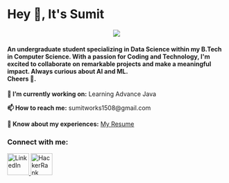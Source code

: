<div class="center">
  <h1>Hey 👋, It's Sumit</h1>
 <p align="center">
  <img src="https://github.com/SumitBana/SumitBana/assets/142825429/504fafae-8ea1-449e-a63e-993ce0283d28">
<h4>An undergraduate student specializing in Data Science within my B.Tech in Computer Science. With a passion for Coding and Technology, I'm excited to collaborate on remarkable projects and make a meaningful impact. Always curious about AI and ML.<br> Cheers 🥂.</h4></p> 

  
  <p><strong>🔭 I’m currently working on:</strong> Learning Advance Java</p>
  <p><strong>📫 How to reach me:</strong> sumitworks1508@gmail.com</p>

  
  <p><strong>📄 Know about my experiences:</strong> <a href="https://github.com/SumitBana/SumitBana/files/12568677/Resume.pdf" target="_blank">My Resume</a></p>
  
  <h3>Connect with me:</h3>
  <a href="https://www.linkedin.com/in/sumit-saha-a13132289/" target="_blank">
    <img src= "https://github.com/SumitBana/SumitBana/assets/142825429/6380298c-c874-4bbe-be96-dbdeede99f2b" alt="LinkedIn" height="50" />
  </a>
  <a href="https://www.hackerrank.com/@sumitsaha1508" target="_blank">
    <img src="https://upload.wikimedia.org/wikipedia/commons/4/40/HackerRank_Icon-1000px.png" alt="HackerRank" height="50"  />
  </a>
